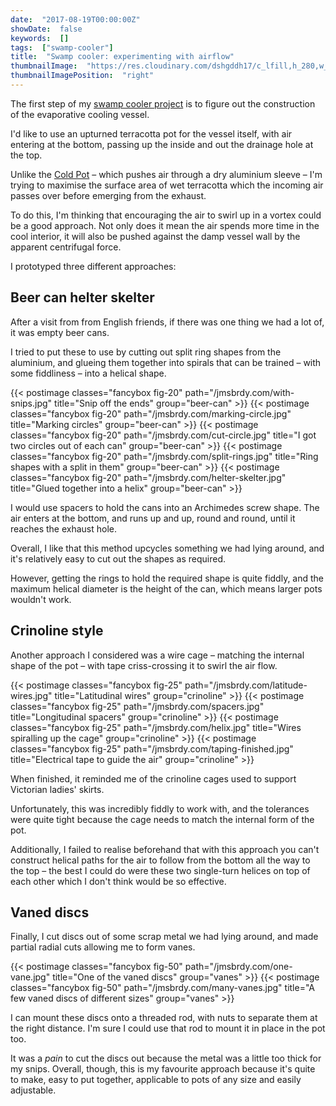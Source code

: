 ```yaml
---
date:  "2017-08-19T00:00:00Z"
showDate:  false
keywords:  []
tags:  ["swamp-cooler"]
title:  "Swamp cooler: experimenting with airflow"
thumbnailImage:  "https://res.cloudinary.com/dshgddh17/c_lfill,h_280,w_280/jmsbrdy.com/fan.gif"
thumbnailImagePosition:  "right"
---
```


The first step of my [swamp cooler project](/tags/swamp-cooler/) is to figure out the construction of the evaporative cooling vessel.

I'd like to use an upturned terracotta pot for the vessel itself, with air entering at the bottom, passing up the inside and out the drainage hole at the top.

Unlike the [Cold Pot](http://thibault-faverie.com/Cold-Pot) – which pushes air through a dry aluminium sleeve – I'm trying to maximise the surface area of wet terracotta which the incoming air passes over before emerging from the exhaust.

<!--more-->

To do this, I'm thinking that encouraging the air to swirl up in a vortex could be a good approach. Not only does it mean the air spends more time in the cool interior, it will also be pushed against the damp vessel wall by the apparent centrifugal force.

I prototyped three different approaches:

## Beer can helter skelter

After a visit from from English friends, if there was one thing we had a lot of, it was empty beer cans.

I tried to put these to use by cutting out split ring shapes from the aluminium, and glueing them together into spirals that can be trained – with some fiddliness – into a helical shape.

{{< postimage classes="fancybox fig-20" path="/jmsbrdy.com/with-snips.jpg" title="Snip off the ends" group="beer-can" >}}
{{< postimage classes="fancybox fig-20" path="/jmsbrdy.com/marking-circle.jpg" title="Marking circles" group="beer-can" >}}
{{< postimage classes="fancybox fig-20" path="/jmsbrdy.com/cut-circle.jpg" title="I got two circles out of each can" group="beer-can" >}}
{{< postimage classes="fancybox fig-20" path="/jmsbrdy.com/split-rings.jpg" title="Ring shapes with a split in them" group="beer-can" >}}
{{< postimage classes="fancybox fig-20" path="/jmsbrdy.com/helter-skelter.jpg" title="Glued together into a helix" group="beer-can" >}}

I would use spacers to hold the cans into an Archimedes screw shape. The air enters at the bottom, and runs up and up, round and round, until it reaches the exhaust hole.

Overall, I like that this method upcycles something we had lying around, and it's relatively easy to cut out the shapes as required.

However, getting the rings to hold the required shape is quite fiddly, and the maximum helical diameter is the height of the can, which means larger pots wouldn't work.

## Crinoline style

Another approach I considered was a wire cage – matching the internal shape of the pot – with tape criss-crossing it to swirl the air flow.

{{< postimage classes="fancybox fig-25" path="/jmsbrdy.com/latitude-wires.jpg" title="Latitudinal wires" group="crinoline" >}}
{{< postimage classes="fancybox fig-25" path="/jmsbrdy.com/spacers.jpg" title="Longitudinal spacers" group="crinoline" >}}
{{< postimage classes="fancybox fig-25" path="/jmsbrdy.com/helix.jpg" title="Wires spiralling up the cage" group="crinoline" >}}
{{< postimage classes="fancybox fig-25" path="/jmsbrdy.com/taping-finished.jpg" title="Electrical tape to guide the air" group="crinoline" >}}

When finished, it reminded me of the crinoline cages used to support Victorian ladies' skirts.

Unfortunately, this was incredibly fiddly to work with, and the tolerances were quite tight because the cage needs to match the internal form of the pot.

Additionally, I failed to realise beforehand that with this approach you can't construct helical paths for the air to follow from the bottom all the way to the top – the best I could do were these two single-turn helices on top of each other which I don't think would be so effective.

## Vaned discs

Finally, I cut discs out of some scrap metal we had lying around, and made partial radial cuts allowing me to form vanes.

{{< postimage classes="fancybox fig-50" path="/jmsbrdy.com/one-vane.jpg" title="One of the vaned discs" group="vanes" >}}
{{< postimage classes="fancybox fig-50" path="/jmsbrdy.com/many-vanes.jpg" title="A few vaned discs of different sizes" group="vanes" >}}

I can mount these discs onto a threaded rod, with nuts to separate them at the right distance. I'm sure I could use that rod to mount it in place in the pot too.

It was a _pain_ to cut the discs out because the metal was a little too thick for my snips. Overall, though, this is my favourite approach because it's quite to make, easy to put together, applicable to pots of any size and easily adjustable.

